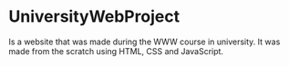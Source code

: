 # UniversityWebProject
Is a website that was made during the WWW course in university. It was made from the scratch using HTML, CSS and JavaScript.
